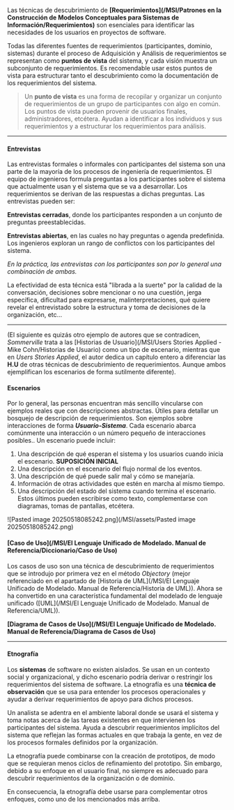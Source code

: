 Las técnicas de descubrimiento de **[Requerimientos](/MSI/Patrones en la Construcción de Modelos Conceptuales para Sistemas de Información/Requerimientos)** son esenciales para identificar las necesidades de los usuarios en proyectos de software.

Todas las diferentes fuentes de requerimientos (participantes, dominio, sistemas) durante el proceso de Adquisición y Análisis de requerimientos se representan como **puntos de vista** del sistema, y cada visión muestra un subconjunto de requerimientos. Es recomendable usar estos puntos de vista para estructurar tanto el descubrimiento como la documentación de los requerimientos del sistema.

> Un **punto de vista** es una forma de recopilar y organizar un conjunto de requerimientos de un grupo de participantes con algo en común. Los puntos de vista pueden provenir de usuarios finales, administradores, etcétera. Ayudan a identificar a los individuos y sus requerimientos y a estructurar los requerimientos para análisis.
****
#### **Entrevistas**
Las entrevistas formales o informales con participantes del sistema son una parte de la mayoría de los procesos de ingeniería de requerimientos. El equipo de ingenieros formula preguntas a los participantes sobre el sistema que actualmente usan y el sistema que se va a desarrollar. Los requerimientos se derivan de las respuestas a dichas preguntas. Las entrevistas pueden ser:

**Entrevistas cerradas**, donde los participantes responden a un conjunto de preguntas preestablecidas.

**Entrevistas abiertas**, en las cuales no hay preguntas o agenda predefinida. Los ingenieros exploran un rango de conflictos con los participantes del sistema.

*En la práctica, las entrevistas con los participantes son por lo general una combinación de ambas.*

La efectividad de esta técnica está "librada a la suerte" por la calidad de la conversación, decisiones sobre mencionar o no una cuestión, jerga específica, dificultad para expresarse, malinterpretaciones, qué quiere revelar el entrevistado sobre la estructura y toma de decisiones de la organización, etc...
****
(El siguiente es quizás otro ejemplo de autores que se contradicen, *Sommerville* trata a las [Historias de Usuario](/MSI/Users Stories Applied - Mike Cohn/Historias de Usuario) como un tipo de escenario, mientras que en *Users Stories Applied*, el autor dedica un capítulo entero a diferenciar las **H.U** de otras técnicas de descubrimiento de requerimientos. Aunque ambos ejemplifican los escenarios de forma sutilmente diferente).
#### **Escenarios**
Por lo general, las personas encuentran más sencillo vincularse con ejemplos reales que con descripciones abstractas.
Útiles para detallar un bosquejo de descripción de requerimientos. 
Son ejemplos sobre interacciones de forma ***Usuario-Sistema***.
Cada escenario abarca comúnmente una interacción o un número pequeño de interacciones posibles..
Un escenario puede incluir:
1. Una descripción de qué esperan el sistema y los usuarios cuando inicia el escenario. **SUPOSICIÓN INICIAL**
2. Una descripción en el escenario del flujo normal de los eventos.
3. Una descripción de qué puede salir mal y cómo se manejaría.
4. Información de otras actividades que estén en marcha al mismo tiempo.
5. Una descripción del estado del sistema cuando termina el escenario.
Estos últimos pueden escribirse como texto, complementarse con diagramas, tomas de pantallas, etcétera.

![Pasted image 20250518085242.png](/MSI/assets/Pasted image 20250518085242.png)
#### **[Caso de Uso](/MSI/El Lenguaje Unificado de Modelado. Manual de Referencia/Diccionario/Caso de Uso)**
Los casos de uso son una técnica de descubrimiento de requerimientos que se introdujo por primera vez en el método *Objectory* (mejor referenciado en el apartado de [Historia de UML](/MSI/El Lenguaje Unificado de Modelado. Manual de Referencia/Historia de UML)). Ahora se ha convertido en una característica fundamental del modelado de lenguaje unificado ([UML](/MSI/El Lenguaje Unificado de Modelado. Manual de Referencia/UML)).

**[Diagrama de Casos de Uso](/MSI/El Lenguaje Unificado de Modelado. Manual de Referencia/Diagrama de Casos de Uso)**
****
#### **Etnografía**
Los **sistemas** de software no existen aislados. Se usan en un contexto social y organizacional, y dicho escenario podría derivar o restringir los requerimientos del sistema de software.
La etnografía es una **técnica de observación** que se usa para entender los procesos
operacionales y ayudar a derivar requerimientos de apoyo para dichos procesos. 

Un analista se adentra en el ambiente laboral donde se usará el sistema y toma notas acerca de las tareas existentes en que intervienen los participantes del sistema. 
Ayuda a descubrir requerimientos implícitos del sistema que reflejan las formas actuales en que trabaja la gente, en vez de los procesos formales definidos por la organización. 

La etnografía puede combinarse con la creación de prototipos, de modo que se requieran menos ciclos de refinamiento del prototipo.
Sin embargo, debido a su enfoque en el usuario final, no siempre es adecuado para descubrir requerimientos de la organización o de dominio. 

En consecuencia, la etnografía debe usarse para complementar otros enfoques, como uno de los mencionados más arriba.